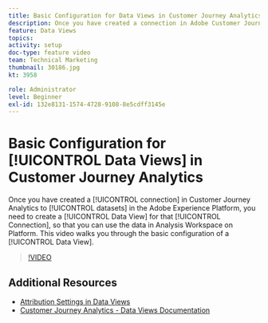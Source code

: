 ```yaml
---
title: Basic Configuration for Data Views in Customer Journey Analytics
description: Once you have created a connection in Adobe Customer Journey Analytics to data sets in the Adobe Experience Platform, you need to create a Data View for that Connection, so that you can use the data in Analysis Workspace on Platform. This video walks you through the basic configuration of a Data View.
feature: Data Views
topics: 
activity: setup
doc-type: feature video
team: Technical Marketing
thumbnail: 30186.jpg
kt: 3958

role: Administrator
level: Beginner
exl-id: 132e8131-1574-4728-9108-8e5cdff3145e
---
```

# Basic Configuration for [!UICONTROL Data Views] in Customer Journey Analytics

Once you have created a [!UICONTROL connection] in Customer Journey Analytics to [!UICONTROL datasets] in the Adobe Experience Platform, you need to create a [!UICONTROL Data View] for that [!UICONTROL Connection], so that you can use the data in Analysis Workspace on Platform. This video walks you through the basic configuration of a [!UICONTROL Data View].

>[!VIDEO](https://video.tv.adobe.com/v/30186/?quality=12&enable10seconds=on&speedcontrol=on)

## Additional Resources

* [Attribution Settings in Data Views](attribution-settings-in-data-views.md)
* [Customer Journey Analytics - Data Views Documentation](https://docs.adobe.com/content/help/en/analytics-platform/using/cja-dataviews/create-dataview.html)
